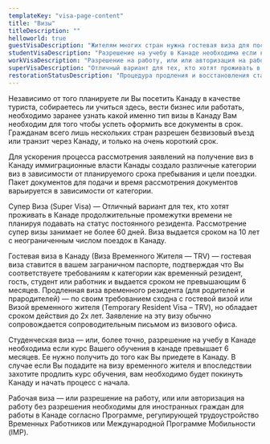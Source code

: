 ```yaml
---
templateKey: "visa-page-content"
title: "Визы"
titleDescription: ""
helloworld: true
guestVisaDescription: "Жителям многих стран нужна гостевая виза для посещения Канады. Для многих людей процесс оформления и подачи документов – это сложный и изнурительный процесс. Мы поможем Вам получить гостевую визу, правильно оформив все документы"
studentVisaDescription: "Разрешение на учебу в Канаде необходима если курс Вашего обучения в Канаде превышает 6 месяцев."
workVisaDescription: "Разрешение на работу, или или авторизация на работу без разрешения необходимы для иностранных граждан для работы в Канаде согласно Программе, регулирующей трудоустройство Временных Работников или Международной Программе Мобильности (IMP)"
superVisaDescription: "Отличный вариант для тех, кто хотят проживать в Канаде продолжительные промежутки времени не планируя подавать на статус постоянного резидента. Рассмотрение супер визы занимает не более 60 дней. Виза выдается сроком на 10 лет с неограниченным числом поездок в Канаду."
restorationStatusDescription: "Процедура продления и восстановления статуса в Канаде."
---
```

Независимо от того планируете ли Вы посетить Канаду в качестве туриста, собираетесь ли учиться здесь, вести бизнес или работать, необходимо заранее узнать какой именно тип визы в Канаду Вам необходим для того чтобы успеть оформить все документы в срок. Гражданам всего лишь нескольких стран разрешен безвизовый въезд или транзит через Канаду, и только на очень короткий срок. 

Для ускорения процесса рассмотрения заявлений на получение виз в Канаду иммиграционные власти Канады создало различные категории виз в зависимости от планируемого срока пребывания и цели поездки. Пакет документов для подачи и время рассмотрения документов варьируется в зависимости от категории. 

Супер Виза (Super Visa) — Отличный вариант для тех, кто хотят проживать в Канаде продолжительные промежутки времени не планируя подавать на статус постоянного резидента. Рассмотрение супер визы занимает не более 60 дней. Виза выдается сроком на 10 лет с неограниченным числом поездок в Канаду. 

Гостевая виза в Канаду (Виза Временного Жителя — TRV) — гостевая виза ставится в вашем заграничном паспорте, подтверждая что Вы соответствуете требованиям к категории как временный резидент, гость, студент или работник и выдается сроком не превышающим 6 месяцев. Продленная виза временного резидента (для родителей и прародителей) — по своим требованием сходна с гостевой визой или Визой временного жителя (Temporary Resident Visa – TRV), но обладает сроком действия до 2х лет. Заявление на эту визу обычно сопровождается сопроводительным письмом из визового офиса. 

Студенческая виза — или, более точно, разрешение на учебу в Канаде необходима если курс Вашего обучения в канаде превышает 6 месяцев. Ее нужно получить до того как Вы приедете в Канаду. В случае если Вы подадите на визу временного жителя и впоследствии захотите продлить курс обучения, вам необходимо будет покинуть Канаду и начать процесс с начала. 

Рабочая виза — или разрешение на работу, или или авторизация на работу без разрешения необходимы для иностранных граждан для работы в Канаде согласно Программе, регулирующей трудоустройство Временных Работников или Международной Программе Мобильности (IMP).
